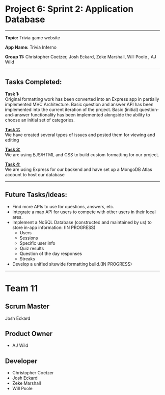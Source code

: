 # <H1> Project 6: Sprint 2: Application Database </H1>

---------------------------------------------------------------------------------------------------------------------------------

**Topic:** Trivia game website

**App Name:** Trivia Inferno

**Group 11:** Christopher Coetzer, Josh Eckard, Zeke Marshall, Will Poole , AJ Wild

---------------------------------------------------------------------------------------------------------------------------------

<H2> Tasks Completed: </H2>

<ins>**Task 1:**</ins>\
Original formatting work has been converted into an Express app in partially implemented MVC Architecture.
Basic question and answer API has been implemented into the current iteration of the project.
Basic (initial) question-and-answer functionality has been implemented alongside the ability to choose an initial set of categories. 

<ins>**Task 2:**</ins>\
We have created several types of issues and posted them for viewing and editing

<ins>**Task 3:**</ins>\
We are using EJS/HTML and CSS to build custom formatting for our project.

<ins>**Task 4:**</ins>\
We are using Express for our backend and have set up a MongoDB Atlas account to host our database

---------------------------------------------------------------------------------------------------------------------------------

## Future Tasks/ideas:

- Find more APIs to use for questions, answers, etc.
- Integrate a map API for users to compete with other users in their local area.
- Implement a NoSQL Database (constructed and maintained by us) to store in-app information: (IN PROGRESS)
  - Users
  - Sessions
  - Specific user info
  - Quiz results
  - Question of the day responses
  - Streaks
- Develop a unified sitewide formatting build.(IN PROGRESS)

---------------------------------------------------------------------------------------------------------------------------------

# Team 11
## Scrum Master
Josh Eckard
## Product Owner
- AJ Wild
## Developer
- Christopher Coetzer
- Josh Eckard
- Zeke Marshall
- Will Poole
